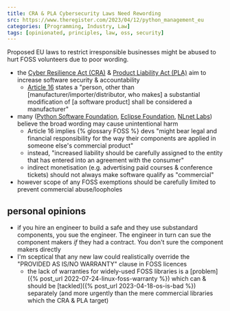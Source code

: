 ```yaml
---
title: CRA & PLA Cybersecurity Laws Need Rewording
src: https://www.theregister.com/2023/04/12/python_management_eu
categories: [Programming, Industry, Law]
tags: [opinionated, principles, law, oss, security]
---
```


Proposed EU laws to restrict irresponsible businesses might be abused to hurt FOSS volunteers due to poor wording.

- the [Cyber Resilience Act (CRA)](https://digital-strategy.ec.europa.eu/en/library/cyber-resilience-act) & [Product Liability Act (PLA)](https://eur-lex.europa.eu/legal-content/EN/TXT/?uri=CELEX%3A52022PC0495) aim to increase software security & accountability
  + [Article 16](https://eur-lex.europa.eu/legal-content/EN/TXT/?uri=celex%3A52022PC0454) states a "person, other than [manufacturer/importer/distributor, who makes] a substantial modification of [a software product] shall be considered a manufacturer"
- many ([Python Software Foundation](https://pyfound.blogspot.com/2023/04/the-eus-proposed-cra-law-may-have.html), [Eclipse Foundation](https://eclipse-foundation.blog/2023/02/23/cyber-resilience-act-good-intentions-and-unintended-consequences), [NLnet Labs](https://blog.nlnetlabs.nl/open-source-software-vs-the-cyber-resilience-act)) believe the broad wording may cause unintentional harm
  + Article 16 implies {% glossary FOSS %} devs "might bear legal and financial responsibility for the way their components are applied in someone else's commercial product"
  + instead, "increased liability should be carefully assigned to the entity that has entered into an agreement with the consumer"
  + indirect monetisation (e.g. advertising paid courses & conference tickets) should not always make software qualify as "commercial"
- however scope of any FOSS exemptions should be carefully limited to prevent commercial abuse/loopholes

## personal opinions

- if you hire an engineer to build a safe and they use substandard components, you sue the engineer. The engineer in turn can sue the component makers *if* they had a contract. You don't sure the component makers directly
- I'm sceptical that any new law could realistically override the "PROVIDED AS IS/NO WARRANTY" clause in FOSS licences
  + the lack of warranties for widely-used FOSS libraries is a [problem]({% post_url 2022-07-24-linux-foss-warranty %}) which can & should be [tackled]({% post_url 2023-04-18-os-is-bad %}) separately (and more urgently than the mere commercial libraries which the CRA & PLA target)
